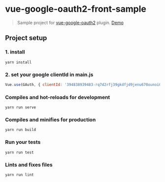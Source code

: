 # vue-google-oauth2-front-sample
> Sample project for [vue-google-oauth2](https://github.com/guruahn/vue-google-oauth2) plugin.
> [Demo](https://stupefied-darwin-da9533.netlify.app/)
## Project setup

### 1. install
```
yarn install
```
### 2. set your google clientId in main.js
```javascript
Vue.use(GAuth, { clientId: '394838939483-rq7d2rfj39gkdfjd9jenu670ounoi01.apps.googleusercontent.com', scope: 'email', prompt: 'select_account', fetch_basic_profile: false })
```

### Compiles and hot-reloads for development
```
yarn run serve
```

### Compiles and minifies for production
```
yarn run build
```

### Run your tests
```
yarn run test
```

### Lints and fixes files
```
yarn run lint
```
